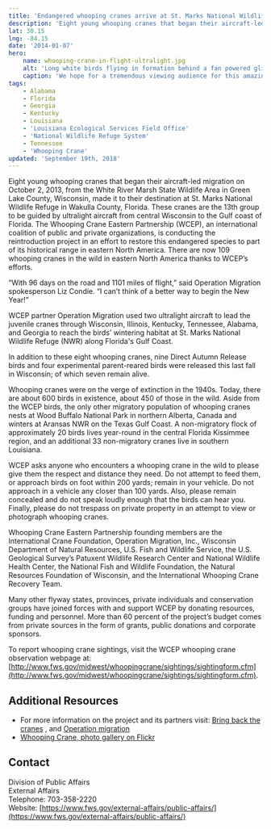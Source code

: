 ```yaml
---
title: 'Endangered whooping cranes arrive at St. Marks National Wildlife Refuge, FL on aircraft-guided flight'
description: 'Eight young whooping cranes that began their aircraft-led migration from the White River Marsh State Wildlife Area in Wisconsin, made it to their destination at St. Marks National Wildlife Refuge in Florida.'
lat: 30.15
lng: -84.15
date: '2014-01-07'
hero:
    name: whooping-crane-in-flight-ultralight.jpg
    alt: 'Long white birds flying in formation behind a fan powered glider.'
    caption: 'We hope for a tremendous viewing audience for this amazing spectacle! Photo by Nick Baldwin, a refuge volunteer from last years flyover.'
tags:
    - Alabama
    - Florida
    - Georgia
    - Kentucky
    - Louisiana
    - 'Louisiana Ecological Services Field Office'
    - 'National Wildlife Refuge System'
    - Tennessee
    - 'Whooping Crane'
updated: 'September 19th, 2018'
---
```


Eight young whooping cranes that began their aircraft-led migration on October 2, 2013, from the White River Marsh State Wildlife Area in Green Lake County, Wisconsin, made it to their destination at St. Marks National Wildlife Refuge in Wakulla County, Florida. These cranes are the 13th group to be guided by ultralight aircraft from central Wisconsin to the Gulf coast of Florida. The Whooping Crane Eastern Partnership (WCEP), an international coalition of public and private organizations, is conducting the reintroduction project in an effort to restore this endangered species to part of its historical range in eastern North America. There are now 109 whooping cranes in the wild in eastern North America thanks to WCEP’s efforts.

“With 96 days on the road and 1101 miles of flight,” said Operation Migration spokesperson Liz Condie. “I can’t think of a better way to begin the New Year!”

WCEP partner Operation Migration used two ultralight aircraft to lead the juvenile cranes through Wisconsin, Illinois, Kentucky, Tennessee, Alabama, and Georgia to reach the birds’ wintering habitat at St. Marks National Wildlife Refuge (NWR) along Florida's Gulf Coast.

In addition to these eight whooping cranes, nine Direct Autumn Release birds and four experimental parent-reared birds were released this last fall in Wisconsin; of which seven remain alive.

Whooping cranes were on the verge of extinction in the 1940s. Today, there are about 600 birds in existence, about 450 of those in the wild. Aside from the WCEP birds, the only other migratory population of whooping cranes nests at Wood Buffalo National Park in northern Alberta, Canada and winters at Aransas NWR on the Texas Gulf Coast. A non-migratory flock of approximately 20 birds lives year-round in the central Florida Kissimmee region, and an additional 33 non-migratory cranes live in southern Louisiana.

WCEP asks anyone who encounters a whooping crane in the wild to please give them the respect and distance they need. Do not attempt to feed them, or approach birds on foot within 200 yards; remain in your vehicle. Do not approach in a vehicle any closer than 100 yards. Also, please remain concealed and do not speak loudly enough that the birds can hear you. Finally, please do not trespass on private property in an attempt to view or photograph whooping cranes.

Whooping Crane Eastern Partnership founding members are the International Crane Foundation, Operation Migration, Inc., Wisconsin Department of Natural Resources, U.S. Fish and Wildlife Service, the U.S. Geological Survey’s Patuxent Wildlife Research Center and National Wildlife Health Center, the National Fish and Wildlife Foundation, the Natural Resources Foundation of Wisconsin, and the International Whooping Crane Recovery Team.

Many other flyway states, provinces, private individuals and conservation groups have joined forces with and support WCEP by donating resources, funding and personnel. More than 60 percent of the project’s budget comes from private sources in the form of grants, public donations and corporate sponsors.

To report whooping crane sightings, visit the WCEP whooping crane observation webpage at: [http://www.fws.gov/midwest/whoopingcrane/sightings/sightingform.cfm](http://www.fws.gov/midwest/whoopingcrane/sightings/sightingform.cfm).

## Additional Resources

* For more information on the project and its partners visit: [Bring back the cranes](http://www.bringbackthecranes.org/) , and [Operation migration](http://operationmigration.org/InTheField/)
* [Whooping Crane, photo gallery on Flickr](http://www.flickr.com/photos/usfwssoutheast/10961767675/)

## Contact

Division of Public Affairs  
External Affairs  
Telephone: 703-358-2220  
Website: [https://www.fws.gov/external-affairs/public-affairs/](https://www.fws.gov/external-affairs/public-affairs/)
